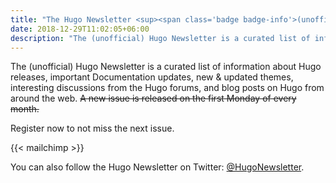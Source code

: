 ```yaml
---
title: "The Hugo Newsletter <sup><span class='badge badge-info'>(unofficial)</span></sup>"
date: 2018-12-29T11:02:05+06:00
description: "The (unofficial) Hugo Newsletter is a curated list of information about Hugo releases, important Documentation updates, new & updated themes, interesting discussions from the Hugo forums, and blog posts on Hugo from around the web."
---
```


The (unofficial) Hugo Newsletter is a curated list of information about Hugo releases, important Documentation updates, new & updated themes, interesting discussions from the Hugo forums, and blog posts on Hugo from around the web. <del>A new issue is released on the first Monday of every month.</del>

Register now to not miss the next issue. 

{{< mailchimp >}}

You can also follow the Hugo Newsletter on Twitter: [@HugoNewsletter](https://twitter.com/HugoNewsletter).
